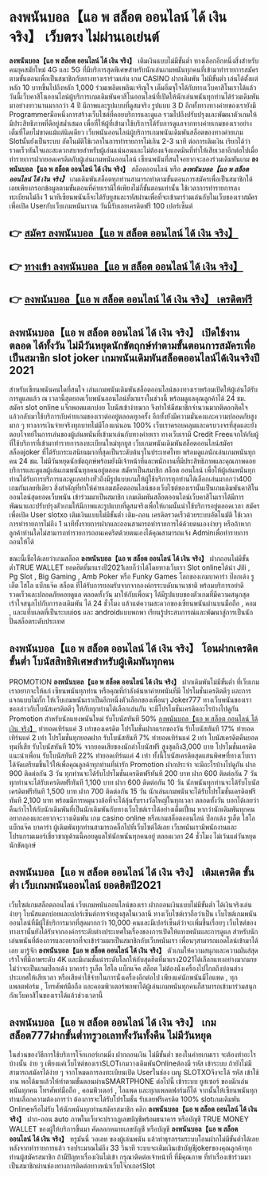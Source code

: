 # ลงพนันบอล【แอ พ สล็อต ออนไลน์ ได้ เงิน จริง】  เว็บตรง ไม่ผ่านเอเย่นต์

**ลงพนันบอล【แอ พ สล็อต ออนไลน์ ได้ เงิน จริง】** เติมเงินแบบไม่มีขั้นต่ำ  ทางเลือกอีกหนึ่งสิ่งสำหรับคนยุคสมัยใหม่ 4G และ 5G ที่มีบริการสุดพิเศษสำหรับนักเล่นเกมพนันทุกคนที่เข้ามาทำรายการสมัครตามขั้นตอนเพื่อเป็นสมาชิกกับทางทางเราร่วมเล่น เกม CASINO  ฝากเดิมพัน ไม่มีขั้นต่ำ เล่นได้ตั้งแต่ หลัก 10 บาทขึ้นไปถึงหลัก 1,000 ร่วมเพลิดเพลินเจริญใจ เต็มอิ่มจุใจได้กับทางเว็บคาสิโนเราได้แล้ววันนี้เว็บคาสิโนออนไลน์ผู้บริการเกมเดิมพันคาสิโนออนไลน์ที่เปิดให้นักเล่นพนันทุกท่านได้ร่วมเดิมพันมาอย่างยาวนานมากกว่า 4 ปี มีภาพและรูปแบบที่ดูสมจริง รูปแบบ 3 D
อีกทั้งทางทางค่ายของเรายังมี Programmerมือหนึ่งการสร้างเว็บไซต์ที่คอยบริการและดูแล  รวมไปถึงปรับปรุงและพัฒนาตัวเกมให้มีประสิทธิภาพที่ดีอยู่สม่ำเสมอ เพื่อที่ให้ผู้ที่เข้ามาใช้บริการได้รับการดูแลจากทางค่ายเกมของเราอย่างเต็มที่โดยไม่ขาดแม้แต่นิดเดียว เว็บพนันออนไลน์ผู้บริการเกมพนันเดิมพันสล็อตของทางค่ายเกม Slotนั้นยังเป็นระบบ อัตโนมัติใช้เวลาในการทำรายการไม่เกิน 2-3 นาที ต่อการเติมเงิน เรียกได้ว่ารวดเร็วทันใจและสะดวกสบายสำหรับผู้เล่นแน่นอนและไม่ต้องแจ้งแอดมินที่ทำให้เสียเวลาอีกต่อไปเมื่อทำรายการฝากยอดเครดิตกับผู้เล่นเกมพนันออนไลน์
เซียนพนันที่สนใจอยากจะลองร่วมเดิมพันเกม **ลงพนันบอล【แอ พ สล็อต ออนไลน์ ได้ เงิน จริง】** สล็อตออนไลน์ หรือ ***ลงพนันบอล【แอ พ สล็อต ออนไลน์ ได้ เงิน จริง】*** เกมเดิมพันสล็อตทุกท่านสามารถทำตามขั้นตอนการสมัครเพื่อเป็นสมาชิกได้เลยเพียงกรอกข้อมูลตามขั้นตอนที่ค่ายเรามีให้เพียงไม่กี่ขั้นตอนเท่านั้น ใช้เวลาการทำรายการลงทะเบียนไม่ถึง 1 นาทีเซียนพนันก็จะได้รับยูสและรหัสผ่านเพื่อที่จะเข้ามาร่วมเล่นกับในเว็บของเราสมัครเพื่อเปิด Userกับเว็บเกมพนันเราณ วันนี้รับเลยเครดิตฟรี 100 เปอร์เซ็นต์

## 👉 [สมัคร ลงพนันบอล【แอ พ สล็อต ออนไลน์ ได้ เงิน จริง】](https://archa888.com/)
## 👉 [ทางเข้า ลงพนันบอล【แอ พ สล็อต ออนไลน์ ได้ เงิน จริง】](https://archa888.com/)
## 👉 [ลงพนันบอล【แอ พ สล็อต ออนไลน์ ได้ เงิน จริง】 เครดิตฟรี](https://archa888.com/)

## ลงพนันบอล【แอ พ สล็อต ออนไลน์ ได้ เงิน จริง】 เปิดใช้งานตลอด ได้ทั้งวัน ไม่มีวันหยุดนักขัตฤกษ์ทำตามขั้นตอนการสมัครเพื่อเป็นสมาชิก slot joker เกมพนันเดิมพันสล็อตออนไลน์ได้เงินจริงปี 2021

สำหรับเซียนพนันคนใดที่สนใจ เล่นเกมพนันเดิมพันสล็อตออนไลน์ของทางเราพร้อมเปิดให้ผู้เล่นได้รับการดูแลแล้ว ณ เวลานี้สุดยอดเว็บพนันออนไลน์ที่มาแรงในช่วงนี้ พร้อมดูแลคุณลูกค้าได้ 24 ชม. สมัคร slot online แจ็กพอตแตกบ่อย โบนัสเข้าง่ายมาก จึงทำให้มีสมาชิกจำนวนมากติดอกติดใจแล้วกลับมาใช้บริการกับค่ายเกมของเราต่ออยู่ตลอดทุกครั้ง อีกทั้งยังมีความมั่นคงและความปลอดภัยสูงมาก ๆ ทางการเงินจ่ายจริงทุกบาทไม่มีโกงแน่นอน 100% เว็บเราครอบคลุมและครบวงจรที่สุดและยังตอบโจทย์ในการเล่นของผู้เล่นพนันที่เข้ามาเล่นกับทางค่ายเรา
ทางเว็บเรามี Credit Freeแจกให้กับผู้ที่ใช้บริการที่เข้ามาทำรายการลงทะเบียนใหม่ทุกยูส เว็บเกมพนันเดิมพันสล็อตออนไลน์สมัคร สล็อตjoker ที่ได้รับกระแสนิยมมากที่สุดเป็นระดับต้นๆในประเทศไทย พร้อมดูแลนักเล่นเกมพนันทุกคน 24 ชม. ไม่มีวันหยุดนักขัตฤกษ์พร้อมยังมีเจ้าหน้าที่และพนักงานที่มีประสิทธิภาพและคุณภาพคอยบริการและดูแลผู้เล่นเกมพนันทุกคนอยู่ตลอด สมัครเป็นสมาชิก สล็อต ออนไลน์ เพื่อให้ผู้เล่นพนันทุกท่านได้รับการบริการและดูแลอย่างทั่วถึงมีรูปแบบเกมให้ผู้ใช้บริการทุกท่านได้เลือกเล่นมากกว่า400 เกมกันเลยทีเดียว
สิ่งสำคัญที่ทำให้ค่ายเกมสล็อตออนไลน์ของเว็บไซต์ของเรานั้นเป็นเกมเดิมพันคาสิโนออนไลน์สุดยอดเว็บพนัน เข้าร่วมมาเป็นสมาชิก  เกมเดิมพันสล็อตออนไลน์เว็บคาสิโนเราได้มีการพัฒนาและปรับปรุงตัวเกมให้มีภาพและรูปแบบที่ดูสมจริงเพื่อให้เกมนั้นน่าใช้บริการอยู่ตลอดเวลา สมัครเพื่อเปิด User slotxo เติมเงินแบบไม่มีขั้นต่ำ เติม-ถอน เครดิตรวดเร็วด้วยระบบอัตโนมัติ ใช้เวลาการทำรายการไม่ถึง 1 นาทีทั้งรายการฝากและถอนสามารถทำรายการได้ด้วยตนเองง่ายๆ หรือถ้าหากลูกค้าท่านใดไม่สามารถทำรายการถอนเคดริตด้วยตนเองได้คุณสามารถแจ้ง Adminเพื่อทำรายการถอนให้ได้

ขณะนี้เชื่อได้เลยว่าเกมสล็อต **ลงพนันบอล【แอ พ สล็อต ออนไลน์ ได้ เงิน จริง】** ฝากถอนไม่มีขั้นต่ำTRUE WALLET ยอดฮิตที่มาแรงปี2021เลยก็ว่าได้โดยทางเว็บเรา Slot onlineได้นำ  Jili , Pg Slot , Big Gaming , Amb Poker หรือ Funky Games โลกของเกมบาคาร่า ป๊อกเด้ง รูเล็ต ไฮโล แบ็กแจ๊ค สล็อต ที่ได้รับการยอมรับจากจากองค์กรระบดับนานาชาติ พร้อมบริการอย่าดีรวดเร็วและปลอดภัยคอยดูแล ตลอดทั้งวัน มาให้กับเพื่อนๆ ได้มีรูปแบบของตัวเกมที่มีความสนุกสุดเร้าใจสนุกไปกับการลงเดิมพัน ได้ 24 ชั่วโมง แล้วแต่ความสะดวกของเซียนพนันผ่านบนมือถือ , คอม , และแท็บเลตที่เป็นระบบios และ androidแบบพกพา เรียนรู้ประสบการณ์และพัฒนาสู่การเป็นนักปั่นสล็อตระดับประเทศ

## ลงพนันบอล【แอ พ สล็อต ออนไลน์ ได้ เงิน จริง】 โอนฝากเครดิตขั้นต่ำ โบนัสสิทธิพิเศษสำหรับผู้เดิมพันทุกคน

 PROMOTION  **ลงพนันบอล【แอ พ สล็อต ออนไลน์ ได้ เงิน จริง】** ฝากเดิมพันไม่มีขั้นต่ำ ที่เว็บเกมเราอยากจะให้แก่  เซียนพนันทุกท่าน หรือคุณที่กำลังค้นหาค่ายพนันที่มี โปรโมชั่นเครดิตดีๆ และการแจกแบบไม่กั๊ก ให้เว็บเกมพนันเราเป็นอีกหนึ่งตัวเลือกของเพื่อนๆ Joker777 ทางเว็บพนันของเรา ขอกล่าวกับโบนัสเครดิตดีๆ ให้กับทุกท่านได้เลือกเล่นกัน จะมีโปรโมชั่นเครดิตอะไรบ้างไปดูกัน
 Promotion สำหรับนักแทงพนันใหม่ รับโบนัสทันที 50% [ลงพนันบอล【แอ พ สล็อต ออนไลน์ ได้ เงิน จริง】](https://archa888.com/) ทำยอดเทิร์นแค่ 3 เท่าของเครดิต
โปรโมชั่นฝากแรกของวัน รับโบนัสทันที 17% ทำยอดเทิร์นแค่ 2 เท่า
โปรโมชั่นทุกยอดฝาก รับโบนัสทันที 7% ทำยอดเทิร์นแค่ 2 เท่า
โบนัสเครดิตคืนยอดทุนที่เสีย รับโบนัสทันที 10% จากยอดเสียของนักล่าโบนัสฟรี สูงสุดถึง3,000 บาท
โปรโมชั่นเครดิตแนะนำเพื่อน รับโบนัสทันที 22% ทำยอดเทิร์นแค่ 4 เท่า
ทั้งนี้โบนัสเครดิตสุดแสนพิศษที่ทางเว็บเราได้จัดเตรียมขึ้นไว้ให้เพื่อคุณลูกค้าทุกท่านที่น่ารัก  Promotion ฝากประจำ จะมีอะไรบ้างไปดูกัน
ฝาก 900 ติดต่อกัน 3 วัน ทุกท่านจะได้รับโปรโมชั่นเครดิตฟรีทันที 200 บาท
ฝาก 600 ติดต่อกัน 7 วัน ทุกท่านจะได้รับเครดิตฟรีทันที 1,100 บาท
ฝาก 600 ติดต่อกัน 10 วัน นักพนันทุกท่านจะได้รับโบนัสเครดิตฟรีทันที 1,500 บาท
ฝาก 700 ติดต่อกัน 15 วัน นักเล่นเกมพนันจะได้รับโปรโมชั่นเครดิตฟรีทันที 2,100 บาท
พร้อมมีการหมุนวงล้อที่จะได้ลุ้นรับรางวัลใหญ่ในทุกเวลา ตลอดทั้งวัน บอกได้เลยว่าคืนกำไรให้กับนักเดิมพันที่เป็นนักเดิมพันกับทางเว็บไซต์เราได้อย่างเต็มเปี่ยม หากว่านักเดิมพันทุกคนอยากลองและอยากจะวางเดิมพัน เกม casino online หรือเกมสล็อตออนไลน์ ป๊อกเด้ง รูเล็ต ไฮโล แบ็กแจ๊ค บาคาร่า ผู้เดิมพันทุกท่านสามารถคลิ๊กไปที่เว็บไซต์ได้เลย เว็บพนันเรามีพนักงานและโปรแกรมเมอร์เชี่ยวชาญด้านนี้คอยดูแลให้นักพนันทุกคนอยู่ ตลอดเวลา 24 ชั่วโมง ไม่เว้นแต่วันหยุดนักขัตฤกษ์

## ลงพนันบอล【แอ พ สล็อต ออนไลน์ ได้ เงิน จริง】 เติมเครดิต ขั้นต่ำ  เว็บเกมพนันออนไลน์ ยอดฮิตปี2021

เว็บไซต์เกมสล็อตออนไลน์ เว็บเกมพนันออนไลน์ของเรา ฝากถอนเงินแบบไม่มีขั้นต่ำ ได้เงินจริงเล่นง่ายๆ โบนัสแตกบ่อยและเปอร์เซ็นต์การจ่ายสูงสุดในเวลานี ทางเว็บไซต์เราถือว่าเป็น เว็บไซต์เกมพนันออนไลน์ที่มีผู้ใช้บริการมากที่สุดมากกว่า 10,000 คนและมีเปอร์เซ็นต์ว่าจะเพิ่มขึ้นเรื่อยๆ เว็บไซต์ของทางเรานั้นยังได้รับจากองค์กรระดับต่างประเทศในเรื่องของการเปิดให้แทงพนันและการดูแล สำหรับนักเล่นพนันที่ต้องการและอยากที่จะเข้าร่วมมาเป็นสมาชิกกับเว็บพนันเรา เพื่อนๆสามารถแอดไลน์เข้ามาได้เลย
	มารู้จัก **ลงพนันบอล【แอ พ สล็อต ออนไลน์ ได้ เงิน จริง】** ตัวเกมให้ความสนุกและความมันส์สุดเร้าใจที่มีภาพระดับ 4K และมีเกมชั้นนำระดับโลกให้กับสุดฮิตที่มาแรง2021ได้เลือกแทงอย่างมากมาย  ไม่ว่าจะเป็นเกมป๊อกเด้ง บาคาร่า รูเล็ต ไฮโล แบ็กแจ๊ค สล็อต ไม่ต้องนั่งเครื่องไปไกลถึงบ่อนต่างประเทศให้เสียเวลา หรือเสียค่าใช้จ่ายในการนั่งเครื่องอีกต่อไป เพียงแค่นักพนันมีไอแพด , ทุกแพลตฟอร์ม , โทรศัพท์มือถือ และคอมพิวเตอร์พกพาได้ผู้เล่นเกมพนันทุกคนก็สามารถเข้ามาร่วมสนุกกัลเว็บคาสิโนของเราได้แล้วช่วงเวลานี้

## ลงพนันบอล【แอ พ สล็อต ออนไลน์ ได้ เงิน จริง】 เกมสล็อต777ฝากขั้นต่ำทรูวอเลททั้งวันทั้งคืน ไม่มีวันหยุด

ในส่วนของวิธีการใช้บริการโจ๊กเกอร์เกมมิ่ง ฝากถอนเงิน ไม่มีขั้นต่ำ ของในค่ายเกมเรา จะต้องทำอะไรบ้างนั้น ง่าย ๆ เพียงแค่เว็บไซต์ของเราSLOTเกมวางเดิมพันOnlineต้องมี รหัส เข้าระบบ ถ้ายังไม่มีสามารถสมัครได้ง่าย ๆ จากโหมดการลงทะเบียนเปิด Userในช่อง เมนู SLOTXOจึงจะได้ รหัส เข้าใช้งาน พอได้มาแล้วให้ทำตามขั้นตอนผ่านSMARTPHONE ต่อไปนี้
เข้าระบบ ยูสเซอร์  ของนักเล่นพนันทุกคน โทรศัพท์มือถือ , คอมพิวเตอร์ , ไอแพด และทุกแพลตฟอร์มก็ได้
จากนั้นให้เซียนพนันทุกท่านเลือกความต้องการว่า ต้องการจะได้รับโปรโมชั่น รับเลยฟรีเครดิต 100% slotเกมเดิมพัน Onlineหรือไม่รับ
ให้นักพนันทุกท่านสมัครสมาชิก คลิก **ลงพนันบอล【แอ พ สล็อต ออนไลน์ ได้ เงิน จริง】** ฝาก-ถอน auto ภาพในเว็บจะปรากฏเลขบัญชีพร้อมธนาคาร หรือบัญชี TRUE MONEY WALLET ของผู้ให้บริการขึ้นมา
คัดลอกหมายเลขบัญชี หรือบัญชี **ลงพนันบอล【แอ พ สล็อต ออนไลน์ ได้ เงิน จริง】** ทรูมันนี่ วอเลท ของผู้เล่นพนัน แล้วทำธุรกรรมระบบโอนฝากไม่มีขั้นต่ำได้เลย
หลังจากทำรายการแล้ว รอประมาณไม่ถึง 33 วินาที ระบบจะเติมเงินเข้าบัญชีjokerของคุณลูกค้าทุกท่านผู้สมัครสมาชิก
ถ้ามีปัญหาเรื่องเงินไม่เข้า กรุณาติดต่อเจ้าหน้าที่ ที่มีคุณภาพ ที่ทำเรื่องเข้าร่วมมาเป็นสมาชิกผ่านช่องทางการติดต่อทางหน้าเว็บโจ๊กเกอร์Slot


